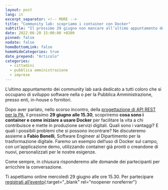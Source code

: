 ```yaml
---
layout: post
lang: it
excerpt_separator: <!-- MORE -->
title: "Community lab: scopriamo i container con Docker"
subtitle: "Il prossimo 29 giugno non mancare all’ultimo appuntamento della stagione"
date: 2022-06-20 15:00:00 +0200
pinned: false
nodate: false
homeBottomLink: false
homeHideCategories: true
date_prepend: "Articolo"
categories:
  - cittadini
  - pubblica amministrazione
  - imprese
---
```


<!-- MORE -->
L’ultimo appuntamento dei community lab sarà dedicato a tutti coloro che si occupano di sviluppo software nella o per la Pubblica Amministrazione, presso enti, in-house o fornitori.

Dopo aver parlato, nello scorso incontro, della [progettazione di API REST per la PA](https://designers.italia.it/notizie/Progettare-API-interoperabili-conformi-linee-guida-Agid/), il prossimo **29 giugno alle 15.30**, scopriremo **cosa sono i container e come iniziare a usare Docker** per facilitare la vita a chi contribuisce e mette in produzione servizi digitali. Quali sono i vantaggi? E quali i possibili problemi che si possono incontrare? Ne discuteremo assieme a **Fabio Bonelli**, Software Engineer al Dipartimento per la trasformazione digitale. Faremo un esempio dell’uso di Docker sul campo, con un'applicazione demo, utilizzando container già pronti o creandone di nuovi, personalizzati per le nostre esigenze.

Come sempre, in chiusura risponderemo alle domande dei partecipanti per arricchire la conversazione.  

Ti aspettiamo online mercoledì 29 giugno alle ore 15.30. Per partecipare [registrati all’evento](https://mobilizon.it/events/a3a660e6-ce1c-4080-8888-490c2ecd03f5){:target="_blank" rel="noopener noreferrer"}

